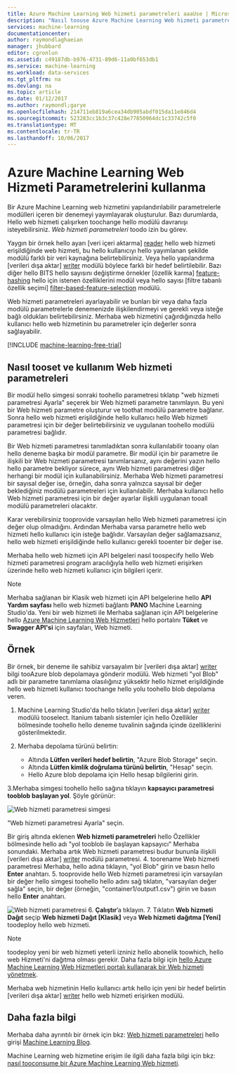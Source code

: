 ```yaml
---
title: Azure Machine Learning Web hizmeti parametreleri aaaUse | Microsoft Docs
description: "Nasıl toouse Azure Machine Learning Web hizmeti parametreleri toomodify hello modelinizi davranışını hello web hizmeti erişildiğinde."
services: machine-learning
documentationcenter: 
author: raymondlaghaeian
manager: jhubbard
editor: cgronlun
ms.assetid: c49187db-b976-4731-89d6-11a0bf653db1
ms.service: machine-learning
ms.workload: data-services
ms.tgt_pltfrm: na
ms.devlang: na
ms.topic: article
ms.date: 01/12/2017
ms.author: raymondl;garye
ms.openlocfilehash: 214711eb819a6cea34db905abdf015da11e846d4
ms.sourcegitcommit: 523283cc1b3c37c428e77850964dc1c33742c5f0
ms.translationtype: MT
ms.contentlocale: tr-TR
ms.lasthandoff: 10/06/2017
---
```

# <a name="use-azure-machine-learning-web-service-parameters"></a>Azure Machine Learning Web Hizmeti Parametrelerini kullanma
Bir Azure Machine Learning web hizmetini yapılandırılabilir parametrelerle modülleri içeren bir denemeyi yayımlayarak oluşturulur. Bazı durumlarda, Hello web hizmeti çalışırken toochange hello modülü davranışı isteyebilirsiniz. *Web hizmeti parametreleri* toodo izin bu görev. 

Yaygın bir örnek hello ayarı [veri içeri aktarma] [ reader] hello web hizmeti erişildiğinde web hizmeti, bu hello kullanıcıyı hello yayımlanan şekilde modülü farklı bir veri kaynağına belirtebilirsiniz. Veya hello yapılandırma [verileri dışa aktar] [ writer] modülü böylece farklı bir hedef belirtilebilir. Bazı diğer hello BITS hello sayısını değiştirme örnekler [özellik karma] [ feature-hashing] hello için istenen özelliklerini modül veya hello sayısı [filtre tabanlı özellik seçimi] [ filter-based-feature-selection] modülü. 

Web hizmeti parametreleri ayarlayabilir ve bunları bir veya daha fazla modülü parametrelerle denemenizde ilişkilendirmeyi ve gerekli veya isteğe bağlı oldukları belirtebilirsiniz. Merhaba web hizmetini çağırdığınızda hello kullanıcı hello web hizmetinin bu parametreler için değerler sonra sağlayabilir. 

[!INCLUDE [machine-learning-free-trial](../../includes/machine-learning-free-trial.md)]

## <a name="how-tooset-and-use-web-service-parameters"></a>Nasıl tooset ve kullanım Web hizmeti parametreleri
Bir modül hello simgesi sonraki toohello parametresi tıklatıp "web hizmeti parametresi Ayarla" seçerek bir Web hizmeti parametre tanımlayın. Bu yeni bir Web hizmeti parametre oluşturur ve toothat modülü parametre bağlanır. Sonra hello web hizmeti erişildiğinde hello kullanıcı hello Web hizmeti parametresi için bir değer belirtebilirsiniz ve uygulanan toohello modülü parametresi bağlıdır.

Bir Web hizmeti parametresi tanımladıktan sonra kullanılabilir tooany olan hello deneme başka bir modül parametre. Bir modül için bir parametre ile ilişkili bir Web hizmeti parametresi tanımlarsanız, aynı değerini yazın hello hello parametre bekliyor sürece, aynı Web hizmeti parametresi diğer herhangi bir modül için kullanabilirsiniz. Merhaba Web hizmeti parametresi bir sayısal değer ise, örneğin, daha sonra yalnızca sayısal bir değer beklediğiniz modülü parametreleri için kullanılabilir. Merhaba kullanıcı hello Web hizmeti parametresi için bir değer ayarlar ilişkili uygulanan tooall modülü parametreleri olacaktır.

Karar verebilirsiniz tooprovide varsayılan hello Web hizmeti parametresi için değer olup olmadığını. Ardından Merhaba varsa parametre hello web hizmeti hello kullanıcı için isteğe bağlıdır. Varsayılan değer sağlamazsanız, hello web hizmeti erişildiğinde hello kullanıcı gerekli tooenter bir değer ise.

Merhaba hello web hizmeti için API belgeleri nasıl toospecify hello Web hizmeti parametresi program aracılığıyla hello web hizmeti erişirken üzerinde hello web hizmeti kullanıcı için bilgileri içerir.

> [!NOTE]
> Merhaba sağlanan bir Klasik web hizmeti için API belgelerine hello **API Yardım sayfası** hello web hizmeti bağlantı **PANO** Machine Learning Studio'da. Yeni bir web hizmeti ile Merhaba sağlanan için API belgelerine hello [Azure Machine Learning Web Hizmetleri](https://services.azureml.net/Quickstart) hello portalını **Tüket** ve **Swagger API'si** için sayfaları, Web hizmeti.
> 
> 

## <a name="example"></a>Örnek
Bir örnek, bir deneme ile sahibiz varsayalım bir [verileri dışa aktar] [ writer] bilgi tooAzure blob depolamaya gönderir modülü. Web hizmeti "yol Blob" adlı bir parametre tanımlama olasılığınız yüksektir hello hizmet erişildiğinde hello web hizmeti kullanıcı toochange hello yolu toohello blob depolama veren.

1. Machine Learning Studio'da hello tıklatın [verileri dışa aktar] [ writer] modülü tooselect. Itanium tabanlı sistemler için hello Özellikler bölmesinde toohello hello deneme tuvalinin sağında içinde özelliklerini gösterilmektedir.
2. Merhaba depolama türünü belirtin:
   
   * Altında **Lütfen verileri hedef belirtin**, "Azure Blob Storage" seçin.
   * Altında **Lütfen kimlik doğrulama türünü belirtin**, "Hesap" seçin.
   * Hello Azure blob depolama için Hello hesap bilgilerini girin. 
     <p />
3.Merhaba simgesi toohello hello sağına tıklayın **kapsayıcı parametresi tooblob başlayan yol**. Şöyle görünür:
   
   ![Web hizmeti parametresi simgesi][icon]
   
   "Web hizmeti parametresi Ayarla" seçin.
   
   Bir giriş altında eklenen **Web hizmeti parametreleri** hello Özellikler bölmesinde hello adı "yol tooblob ile başlayan kapsayıcı" Merhaba sonundaki. Merhaba artık Web hizmeti parametresi budur bununla ilişkili [verileri dışa aktar] [ writer] modülü parametresi.
4. toorename Web hizmeti parametresi Merhaba, hello adına tıklayın, "yol Blob" girin ve basın hello **Enter** anahtarı. 
5. tooprovide hello Web hizmeti parametresi için varsayılan bir değer hello simgesi toohello hello adını sağ tıklatın, "varsayılan değer sağla" seçin, bir değer (örneğin, "container1/output1.csv") girin ve basın hello **Enter** anahtarı.
   
   ![Web hizmeti parametresi][parameter]
6. **Çalıştır**’a tıklayın. 
7. Tıklatın **Web hizmeti Dağıt** seçip **Web hizmeti Dağıt [Klasik]** veya **Web hizmeti dağıtma [Yeni]** toodeploy hello web hizmeti.

> [!NOTE] 
> toodeploy yeni bir web hizmeti yeterli izniniz hello abonelik toowhich, hello web Hizmeti'ni dağıtma olması gerekir. Daha fazla bilgi için [hello Azure Machine Learning Web Hizmetleri portalı kullanarak bir Web hizmeti yönetmek](machine-learning-manage-new-webservice.md). 

Merhaba web hizmetinin Hello kullanıcı artık hello için yeni bir hedef belirtin [verileri dışa aktar] [ writer] hello web hizmeti erişirken modülü.

## <a name="more-information"></a>Daha fazla bilgi
Merhaba daha ayrıntılı bir örnek için bkz: [Web hizmeti parametreleri](http://blogs.technet.com/b/machinelearning/archive/2014/11/25/azureml-web-service-parameters.aspx) hello girişi [Machine Learning Blog](http://blogs.technet.com/b/machinelearning/archive/2014/11/25/azureml-web-service-parameters.aspx).

Machine Learning web hizmetine erişim ile ilgili daha fazla bilgi için bkz: [nasıl tooconsume bir Azure Machine Learning Web hizmeti](machine-learning-consume-web-services.md).

<!-- Images -->
[icon]: ./media/machine-learning-web-service-parameters/icon.png
[parameter]: ./media/machine-learning-web-service-parameters/parameter.png


<!-- Module References -->
[feature-hashing]: https://msdn.microsoft.com/library/azure/c9a82660-2d9c-411d-8122-4d9e0b3ce92a/
[filter-based-feature-selection]: https://msdn.microsoft.com/library/azure/918b356b-045c-412b-aa12-94a1d2dad90f/
[reader]: https://msdn.microsoft.com/library/azure/4e1b0fe6-aded-4b3f-a36f-39b8862b9004/
[writer]: https://msdn.microsoft.com/library/azure/7a391181-b6a7-4ad4-b82d-e419c0d6522c/

